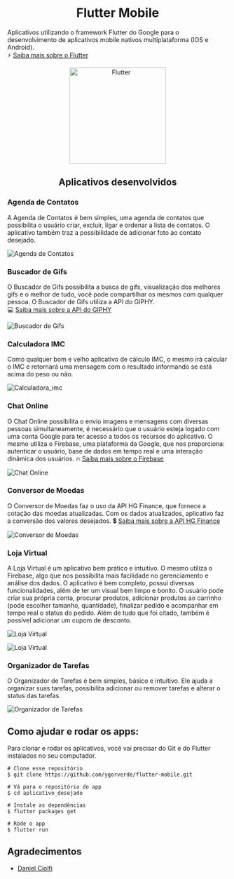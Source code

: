 <h1 align="center">
Flutter Mobile
</h1>

Aplicativos utilizando o framework Flutter do Google para o desenvolvimento de aplicativos mobile nativos multiplataforma (IOS e Android). <br> 
:zap: [Saiba mais sobre o Flutter](https://www.devmedia.com.br/guia/flutter/40713)
<p align="center">
    <img alt="Flutter" title="Flutter" src="https://venturebeat.com/wp-content/uploads/2018/02/google-flutter-logo.png?fit=400%2C200&strip=all" width="220px" />
</p>

<h2 align="center">Aplicativos desenvolvidos</h2>

### Agenda de Contatos

A Agenda de Contatos é bem simples, uma agenda de contatos que possibilita o usuário criar, excluir, ligar e ordenar a lista de contatos. O aplicativo também traz a possibilidade de adicionar foto ao contato desejado.

![Agenda de Contatos](https://user-images.githubusercontent.com/45312912/87119378-30ccf000-c254-11ea-9cd9-d3a281e099da.png)

### Buscador de Gifs

O Buscador de Gifs possibilita a busca de gifs, visualização dos melhores gifs e o melhor de tudo, você pode compartilhar os mesmos com qualquer pessoa. O Buscador de Gifs utiliza a API do GIPHY. <br>
:computer: [Saiba mais sobre a API do GIPHY](https://developers.giphy.com/)

![Buscador de Gifs](https://user-images.githubusercontent.com/45312912/87119791-5b6b7880-c255-11ea-91ed-11797ea14550.png)

### Calculadora IMC

Como qualquer bom e velho aplicativo de cálculo IMC, o mesmo irá calcular o IMC e retornará uma mensagem com o resultado informando se está acima do peso ou não.

![Calculadora_imc](https://user-images.githubusercontent.com/45312912/87120387-a639c000-c256-11ea-9f5e-5620993c386c.png)

### Chat Online

O Chat Online possibilita o envio imagens e mensagens com diversas pessoas simultaneamente, é necessário que o usuário esteja logado com uma conta Google para ter acesso a todos os recursos do aplicativo. O mesmo utiliza o Firebase, uma plataforma da Google, que nos proporciona: autenticar o usuário, base de dados em tempo real e uma interação dinâmica dos usuários.
:fire: [Saiba mais sobre o Firebase](https://rockcontent.com/blog/firebase/)

![Chat Online](https://user-images.githubusercontent.com/45312912/87120528-0466a300-c257-11ea-861b-8f6c7c3eb3b3.png)

### Conversor de Moedas

O Conversor de Moedas faz o uso da API HG Finance, que fornece a cotação das moedas atualizadas. Com os dados atualizados, aplicativo faz a conversão dos valores desejados.
:heavy_dollar_sign: [Saiba mais sobre a API HG Finance](https://hgbrasil.com/status/finance)

![Conversor de Moedas](https://user-images.githubusercontent.com/45312912/87120848-d5046600-c257-11ea-8f28-309d7ebd2350.png)

### Loja Virtual

A Loja Virtual é um aplicativo bem prático e intuitivo. O mesmo utiliza o Firebase, algo que nos possibilita mais facilidade no gerenciamento e análise dos dados.
O aplicativo é bem completo, possui diversas funcionalidades, além de ter um visual bem limpo e bonito. O usuário pode criar sua própria conta, procurar produtos, adicionar produtos ao carrinho (pode escolher tamanho, quantidade), finalizar pedido e acompanhar em tempo real o status do pedido. Além de tudo que foi citado, também é possível adicionar um cupom de desconto.

![Loja Virtual](images/loja_virtual.png)

![Loja Virtual](images/loja_virtual2.png)

### Organizador de Tarefas

O Organizador de Tarefas é bem simples, básico e intuitivo.
Ele ajuda a organizar suas tarefas, possibilita adicionar ou remover tarefas e alterar o status das tarefas.

![Organizador de Tarefas](images/organizador_tarefas.png)

## Como ajudar e rodar os apps:

Para clonar e rodar os aplicativos, você vai precisar do Git e do Flutter instalados no seu computador.
```
# Clone esse repositório
$ git clone https://github.com/ygorverde/flutter-mobile.git

# Vá para o repositório do app
$ cd aplicativo_desejado

# Instale as dependências
$ flutter packages get

# Rode o app
$ flutter run
```

## Agradecimentos
  - <a target="_blank" href="https://www.udemy.com/course/curso-completo-flutter-app-android-ios/">Daniel Ciolfi</a>
